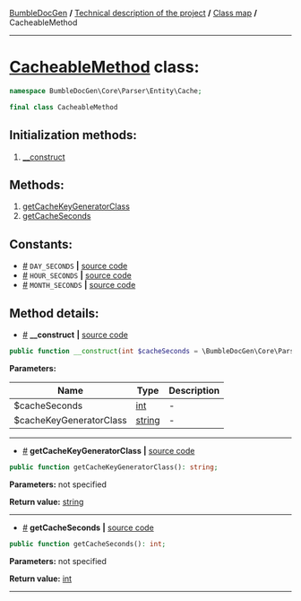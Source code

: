 <!-- {% raw %} -->
<embed> <a href="/docs/readme.md">BumbleDocGen</a> <b>/</b> <a href="/docs/tech/readme.md">Technical description of the project</a> <b>/</b> <a href="/docs/tech/map.md">Class map</a> <b>/</b> CacheableMethod<hr> </embed>

<h1>
    <a href="https://github.com/bumble-tech/bumble-doc-gen/blob/master/src/Core/Parser/Entity/Cache/CacheableMethod.php#L11">CacheableMethod</a> class:
</h1>





```php
namespace BumbleDocGen\Core\Parser\Entity\Cache;

final class CacheableMethod
```








<h2>Initialization methods:</h2>

<ol>
<li>
    <a href="#m-construct">__construct</a>
    </li>
</ol>

<h2>Methods:</h2>

<ol>
<li>
    <a href="#mgetcachekeygeneratorclass">getCacheKeyGeneratorClass</a>
    </li>
<li>
    <a href="#mgetcacheseconds">getCacheSeconds</a>
    </li>
</ol>


<h2>Constants:</h2>
<ul>
            <li><a name="qday-seconds"
               href="#qday-seconds">#</a>
            <code>DAY_SECONDS</code>                   <b>|</b> <a href="/src/Core/Parser/Entity/Cache/CacheableMethod.php#L15">source
                    code</a> </li>
            <li><a name="qhour-seconds"
               href="#qhour-seconds">#</a>
            <code>HOUR_SECONDS</code>                   <b>|</b> <a href="/src/Core/Parser/Entity/Cache/CacheableMethod.php#L14">source
                    code</a> </li>
            <li><a name="qmonth-seconds"
               href="#qmonth-seconds">#</a>
            <code>MONTH_SECONDS</code>                   <b>|</b> <a href="/src/Core/Parser/Entity/Cache/CacheableMethod.php#L16">source
                    code</a> </li>
    </ul>





<h2>Method details:</h2>

<div class='method_description-block'>

<ul>
<li><a name="m-construct" href="#m-construct">#</a>
 <b>__construct</b>
    <b>|</b> <a href="https://github.com/bumble-tech/bumble-doc-gen/blob/master/src/Core/Parser/Entity/Cache/CacheableMethod.php#L18">source code</a></li>
</ul>

```php
public function __construct(int $cacheSeconds = \BumbleDocGen\Core\Parser\Entity\Cache\CacheableMethod::MONTH_SECONDS, string $cacheKeyGeneratorClass = \BumbleDocGen\Core\Parser\Entity\Cache\CacheKey\DefaultCacheKeyGenerator::class);
```



<b>Parameters:</b>

<table>
    <thead>
    <tr>
        <th>Name</th>
        <th>Type</th>
        <th>Description</th>
    </tr>
    </thead>
    <tbody>
            <tr>
            <td>$cacheSeconds</td>
            <td><a href='https://www.php.net/manual/en/language.types.integer.php'>int</a></td>
            <td>-</td>
        </tr>
            <tr>
            <td>$cacheKeyGeneratorClass</td>
            <td><a href='https://www.php.net/manual/en/language.types.string.php'>string</a></td>
            <td>-</td>
        </tr>
        </tbody>
</table>



</div>
<hr>
<div class='method_description-block'>

<ul>
<li><a name="mgetcachekeygeneratorclass" href="#mgetcachekeygeneratorclass">#</a>
 <b>getCacheKeyGeneratorClass</b>
    <b>|</b> <a href="https://github.com/bumble-tech/bumble-doc-gen/blob/master/src/Core/Parser/Entity/Cache/CacheableMethod.php#L35">source code</a></li>
</ul>

```php
public function getCacheKeyGeneratorClass(): string;
```



<b>Parameters:</b> not specified

<b>Return value:</b> <a href='https://www.php.net/manual/en/language.types.string.php'>string</a>


</div>
<hr>
<div class='method_description-block'>

<ul>
<li><a name="mgetcacheseconds" href="#mgetcacheseconds">#</a>
 <b>getCacheSeconds</b>
    <b>|</b> <a href="https://github.com/bumble-tech/bumble-doc-gen/blob/master/src/Core/Parser/Entity/Cache/CacheableMethod.php#L30">source code</a></li>
</ul>

```php
public function getCacheSeconds(): int;
```



<b>Parameters:</b> not specified

<b>Return value:</b> <a href='https://www.php.net/manual/en/language.types.integer.php'>int</a>


</div>
<hr>

<!-- {% endraw %} -->